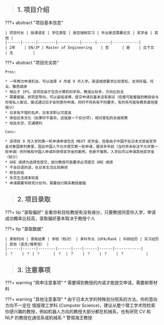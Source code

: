 > ## **1. 项目介绍**

???+ abstract "项目基本信息" 

    | 项目时长 | 授课语言 | 学位类型 | 是否强制实习 | 毕业是否需要论文 | 奖学金 | 其他 |
    |------|------|--------|----------|------|------|------------|
    | 2年    | EN/JP | Master of Engineering    | 否      | 是    | 见下文    | 无         |

???+ abstract "项目优劣势" 

    Pros:
    
    * 一年两次申请机会，可以选择 4 月或 9 月入学。英语成绩要求比较宽松，支持托福、托业、雅思成绩
    * 相比于 IPS，该项目由于包含计算机科学系，教授比较多，方向比较全
    * 需要套磁，研究型导向，可以留组读博，提交申请后基本没有面试（但是可能套磁的教授会与你有私人面试，面试通过后才会同意你申请。同时不同系有不同要求，有的系可能有教务面但是很少）
    * 日本有不错的名声，日本求职认可度高
    * 体验日本文化（如果你不喜欢，这就是一个扣分项），相对宽松的永居政策
    * 地处东京，交通便利
    
    Cons:
    
    * 该项目 9 月入学的第一轮申请申请包含 MEXT 奖学金，但是由于中国不在日本文部省奖学金对象国家列表里，因此中国人不允许提交第一批申请，据说多年前（当时并未标注不允许第一轮申请）的时候有中国人申请并获得奖学金的案例，但是不推荐。入学后可以申请其他奖学金（较少）
    * GRE 成绩为选择性提交，部分教授可能要求必须提交 GRE 成绩
    * 不会日语的话，在日本生活比较麻烦
    * 排名较低
    * 东京生活成本较高
    * 申请需要写研究计划书，需要自行联系教授套磁

> ## **2. 项目录取**

???+ tip "录取偏好"
    全看你和目标教授有没有缘分，只要教授同意你入学，申请成功概率比较高，录取偏好基本取决于教授个人

???+ tip "录取数据"

    | 录取时间 | 录取结果 | 学校（档次） | 本科专业 |GPA/Rank | 科研经历 | 实习经历 | 其他（语言/推荐信） |
    |------|------|--------|------|----|------|------|------------|
    | ？    | ？ | ？      | ？  | ？    | ？    | ？    | ？          |


> ## **3. 注意事项**

???+ warning "网申注意事项"
    * 需要得到教授的内诺才能提交申请，需要邮寄材料

???+ warning "其他注意事项"
    * 由于日本大学的特殊划分院系的方法，你的意向方向不一定在 情报理工学科 (Computer Science)，建议从整个理工学术院检索你感兴趣的教授，例如机器人方向的教授大部分都在机械系，也有研究 CV 和 NLP 的教授在通信系或机械系
    * 警惕海王教授

